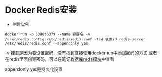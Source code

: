 # Docker Redis安装

- 创建实例
````
docker run -p 6380:6379 --name 容器名 -v /user/redis.config:/etc/redis/redis.conf -tid 镜像id redis-server /etc/redis/redis.conf --appendonly yes
````
-v 挂载是因为要设置密码，没有找到直接使用docker run中添加密码的方式
或者在redis里面创建密码，可以在笔记[数据库redis模块](/DataBase/Redis/Root.md)中查看

appendonly yes是持久化设置